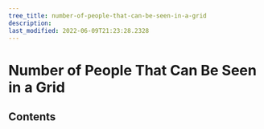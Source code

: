 ```yaml
---
tree_title: number-of-people-that-can-be-seen-in-a-grid
description: 
last_modified: 2022-06-09T21:23:28.2328
---
```


# Number of People That Can Be Seen in a Grid

## Contents
